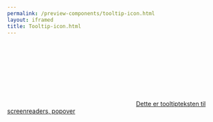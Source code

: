 ```yaml
--- 
permalink: /preview-components/tooltip-icon.html
layout: iframed 
title: Tooltip-icon.html
---
```

<div class="container py-8">
    <a href="javascript:void(0)" class="js-tooltip" role="tooltip"
        title="Dette er en hjælpetekst i en popover"><svg class="icon-svg "  ><use xlink:href="#help-circle-outline"></use></svg><span
            class="sr-only">Dette er tooltipteksten til screenreaders,
            popover</span></a>
</div>